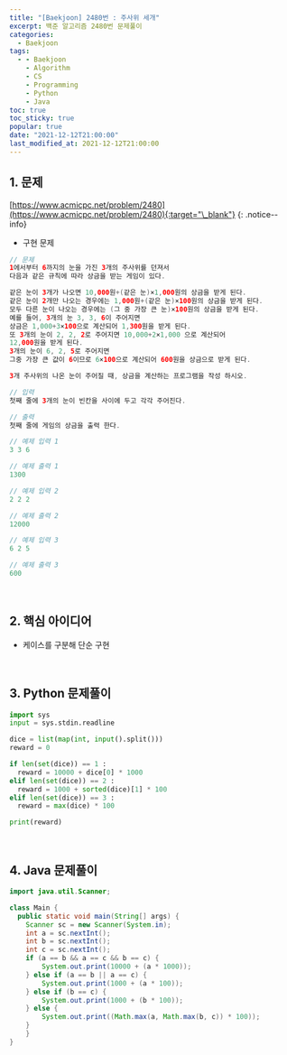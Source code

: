 ```yaml
---
title: "[Baekjoon] 2480번 : 주사위 세개"
excerpt: 백준 알고리즘 2480번 문제풀이
categories:
  - Baekjoon
tags:
  - - Baekjoon
    - Algorithm
    - CS
    - Programming
    - Python
    - Java
toc: true
toc_sticky: true
popular: true
date: "2021-12-12T21:00:00"
last_modified_at: 2021-12-12T21:00:00
---
```


## 1. 문제

[https://www.acmicpc.net/problem/2480](https://www.acmicpc.net/problem/2480){:target="\_blank"}
{: .notice--info}

- 구현 문제

```java
// 문제
1에서부터 6까지의 눈을 가진 3개의 주사위를 던져서
다음과 같은 규칙에 따라 상금을 받는 게임이 있다.

같은 눈이 3개가 나오면 10,000원+(같은 눈)×1,000원의 상금을 받게 된다.
같은 눈이 2개만 나오는 경우에는 1,000원+(같은 눈)×100원의 상금을 받게 된다.
모두 다른 눈이 나오는 경우에는 (그 중 가장 큰 눈)×100원의 상금을 받게 된다.
예를 들어, 3개의 눈 3, 3, 6이 주어지면
상금은 1,000+3×100으로 계산되어 1,300원을 받게 된다.
또 3개의 눈이 2, 2, 2로 주어지면 10,000+2×1,000 으로 계산되어
12,000원을 받게 된다.
3개의 눈이 6, 2, 5로 주어지면
그중 가장 큰 값이 6이므로 6×100으로 계산되어 600원을 상금으로 받게 된다.

3개 주사위의 나온 눈이 주어질 때, 상금을 계산하는 프로그램을 작성 하시오.

// 입력
첫째 줄에 3개의 눈이 빈칸을 사이에 두고 각각 주어진다.

// 출력
첫째 줄에 게임의 상금을 출력 한다.

// 예제 입력 1
3 3 6

// 예제 출력 1
1300

// 예제 입력 2
2 2 2

// 예제 출력 2
12000

// 예제 입력 3
6 2 5

// 예제 출력 3
600
```

<br>

## 2. 핵심 아이디어

- 케이스를 구분해 단순 구현

<br>

## 3. Python 문제풀이

```python
import sys
input = sys.stdin.readline

dice = list(map(int, input().split()))
reward = 0

if len(set(dice)) == 1 :
  reward = 10000 + dice[0] * 1000
elif len(set(dice)) == 2 :
  reward = 1000 + sorted(dice)[1] * 100
elif len(set(dice)) == 3 :
  reward = max(dice) * 100

print(reward)
```

<br>

## 4. Java 문제풀이

```java
import java.util.Scanner;

class Main {
  public static void main(String[] args) {
    Scanner sc = new Scanner(System.in);
  	int a = sc.nextInt();
  	int b = sc.nextInt();
  	int c = sc.nextInt();
  	if (a == b && a == c && b == c) {
  		System.out.print(10000 + (a * 1000));
  	} else if (a == b || a == c) {
  		System.out.print(1000 + (a * 100));
  	} else if (b == c) {
  		System.out.print(1000 + (b * 100));
  	} else {
  		System.out.print((Math.max(a, Math.max(b, c)) * 100));
  	}
	}
}
```
